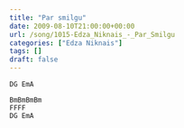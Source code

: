 ```yaml
---
title: "Par smilgu"
date: 2009-08-10T21:00:00+00:00
url: /song/1015-Edza_Niknais_-_Par_Smilgu
categories: ["Edza Niknais"]
tags: []
draft: false
---
```


```text
DG EmA 

BmBmBmBm
FFFF
DG EmA
```